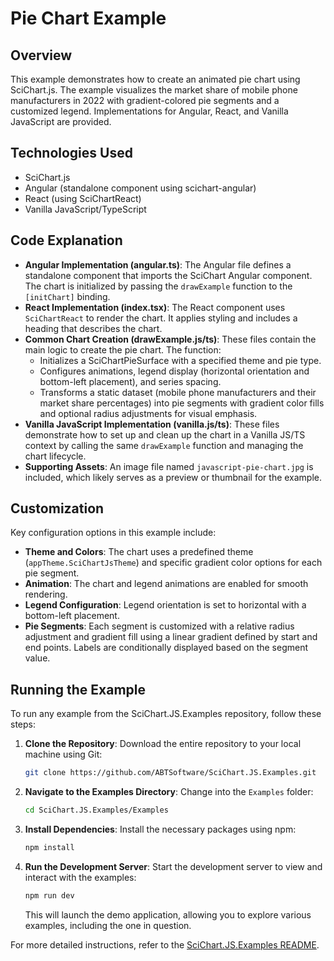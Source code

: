 # Pie Chart Example

## Overview

This example demonstrates how to create an animated pie chart using SciChart.js. The example visualizes the market share of mobile phone manufacturers in 2022 with gradient-colored pie segments and a customized legend. Implementations for Angular, React, and Vanilla JavaScript are provided.

## Technologies Used

-   SciChart.js
-   Angular (standalone component using scichart-angular)
-   React (using SciChartReact)
-   Vanilla JavaScript/TypeScript

## Code Explanation

-   **Angular Implementation (angular.ts)**: The Angular file defines a standalone component that imports the SciChart Angular component. The chart is initialized by passing the `drawExample` function to the `[initChart]` binding.
-   **React Implementation (index.tsx)**: The React component uses `SciChartReact` to render the chart. It applies styling and includes a heading that describes the chart.
-   **Common Chart Creation (drawExample.js/ts)**: These files contain the main logic to create the pie chart. The function:
    -   Initializes a SciChartPieSurface with a specified theme and pie type.
    -   Configures animations, legend display (horizontal orientation and bottom-left placement), and series spacing.
    -   Transforms a static dataset (mobile phone manufacturers and their market share percentages) into pie segments with gradient color fills and optional radius adjustments for visual emphasis.
-   **Vanilla JavaScript Implementation (vanilla.js/ts)**: These files demonstrate how to set up and clean up the chart in a Vanilla JS/TS context by calling the same `drawExample` function and managing the chart lifecycle.
-   **Supporting Assets**: An image file named `javascript-pie-chart.jpg` is included, which likely serves as a preview or thumbnail for the example.

## Customization

Key configuration options in this example include:

-   **Theme and Colors**: The chart uses a predefined theme (`appTheme.SciChartJsTheme`) and specific gradient color options for each pie segment.
-   **Animation**: The chart and legend animations are enabled for smooth rendering.
-   **Legend Configuration**: Legend orientation is set to horizontal with a bottom-left placement.
-   **Pie Segments**: Each segment is customized with a relative radius adjustment and gradient fill using a linear gradient defined by start and end points. Labels are conditionally displayed based on the segment value.

## Running the Example

To run any example from the SciChart.JS.Examples repository, follow these steps:

1. **Clone the Repository**: Download the entire repository to your local machine using Git:

    ```bash
    git clone https://github.com/ABTSoftware/SciChart.JS.Examples.git
    ```

2. **Navigate to the Examples Directory**: Change into the `Examples` folder:

    ```bash
    cd SciChart.JS.Examples/Examples
    ```

3. **Install Dependencies**: Install the necessary packages using npm:

    ```bash
    npm install
    ```

4. **Run the Development Server**: Start the development server to view and interact with the examples:

    ```bash
    npm run dev
    ```

    This will launch the demo application, allowing you to explore various examples, including the one in question.

For more detailed instructions, refer to the [SciChart.JS.Examples README](https://github.com/ABTSoftware/SciChart.JS.Examples/blob/master/README.md).
